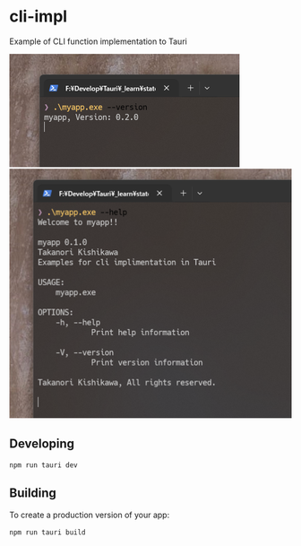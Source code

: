# cli-impl

Example of CLI function implementation to Tauri

![](doc/images/WindowsTerminal_Aa8ikr0a1M.png)
![](doc/images/WindowsTerminal_qngKshD6fT.png)

## Developing

```bash
npm run tauri dev
```

## Building

To create a production version of your app:

```bash
npm run tauri build
```
